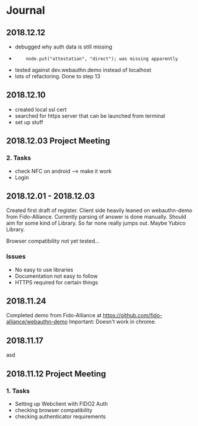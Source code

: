 # Journal

## 2018.12.12

* debugged why auth data is still missing
*         node.put("attestation", "direct"); was missing apparently
* tested against dev.webauthn.demo instead of localhost
* lots of refactoring. Done to step 13

## 2018.12.10

* created local ssl cert
* searched for https server that can be launched from terminal
* set up stuff

## 2018.12.03 Project Meeting

### 2. Tasks

* check NFC on android --> make it work
* Login

## 2018.12.01 - 2018.12.03

Created first draft of register. Client side heavily leaned on webauthn-demo from Fido-Alliance. Currently parsing of answer is done manually. Should aim for some kind of Library. So far none really jumps out. Maybe Yubico Library.

Browser compatibility not yet tested...

### Issues

* No easy to use libraries
* Documentation not easy to follow
* HTTPS required for certain things

## 2018.11.24

Completed demo from Fido-Alliance at <https://github.com/fido-alliance/webauthn-demo>
Important: Doesn't work in chrome.

## 2018.11.17

asd

## 2018.11.12 Project Meeting

### 1. Tasks

* Setting up Webclient with FIDO2 Auth
* checking browser compatibility
* checking authenticator requirements
